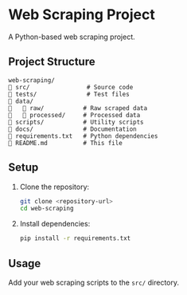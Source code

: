 # Web Scraping Project

A Python-based web scraping project.

## Project Structure

```
web-scraping/
   src/                # Source code
   tests/              # Test files
   data/
      raw/           # Raw scraped data
      processed/     # Processed data
   scripts/           # Utility scripts
   docs/              # Documentation
   requirements.txt   # Python dependencies
   README.md          # This file
```

## Setup

1. Clone the repository:
   ```bash
   git clone <repository-url>
   cd web-scraping
   ```

2. Install dependencies:
   ```bash
   pip install -r requirements.txt
   ```

## Usage

Add your web scraping scripts to the `src/` directory.
